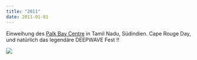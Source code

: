 ```yaml
---
title: "2011"
date: 2011-01-01
---
```


Einweihung des [Palk Bay Centre](https://www.deepwave.org/projekte/mangrovenprojekt/) in Tamil Nadu, Südindien. Cape Rouge Day, und natürlich das legendäre DEEPWAVE Fest !!

[![](http://res.cloudinary.com/deepwave-org/image/upload/v1747245675/deepwave.org/DSCN4563_copy-1024x768.jpg)](http://res.cloudinary.com/deepwave-org/image/upload/v1747245677/deepwave.org/DSCN4563_copy.jpg)

